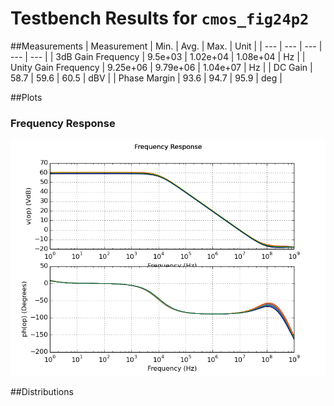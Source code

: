 # Testbench Results for `cmos_fig24p2`

##Measurements 
| Measurement | Min. | Avg. | Max. | Unit |
| --- | --- | --- | --- | --- |
| 3dB Gain Frequency | 9.5e+03 | 1.02e+04 | 1.08e+04 | Hz |
| Unity Gain Frequency | 9.25e+06 | 9.79e+06 | 1.04e+07 | Hz |
| DC Gain | 58.7 | 59.6 | 60.5 | dBV |
| Phase Margin | 93.6 | 94.7 | 95.9 | deg |

##Plots

### Frequency Response
![Frequency Response](waveforms__open_loop_freq__Frequency_Response.png)

##Distributions
